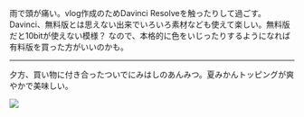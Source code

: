 雨で頭が痛い。vlog作成のためDavinci Resolveを触ったりして過ごす。Davinci、無料版とは思えない出来でいろいろ素材なども使えて楽しい。無料版だと10bitが使えない模様？ なので、本格的に色をいじったりするようになれば有料版を買った方がいいのかも。

---

夕方、買い物に付き合ったついでにみはしのあんみつ。夏みかんトッピングが爽やかで美味しい。

![](https://photos.old.apkas.net/medium/202406/20240623-173706.webp)
